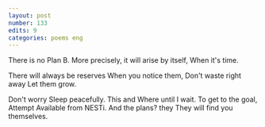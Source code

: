 ```yaml
---
layout: post
number: 133
edits: 9
categories: poems eng
---
```


There is no Plan B. 
More precisely, it will arise by itself, 
When it's time. 
 
There will always be reserves 
When you notice them,
Don't waste right away 
Let them grow.
 
Don't worry 
Sleep peacefully. 
This and Where until I wait.
To get to the goal,
Attempt
Available from NESTi.
And the plans? they
They will find you themselves.
